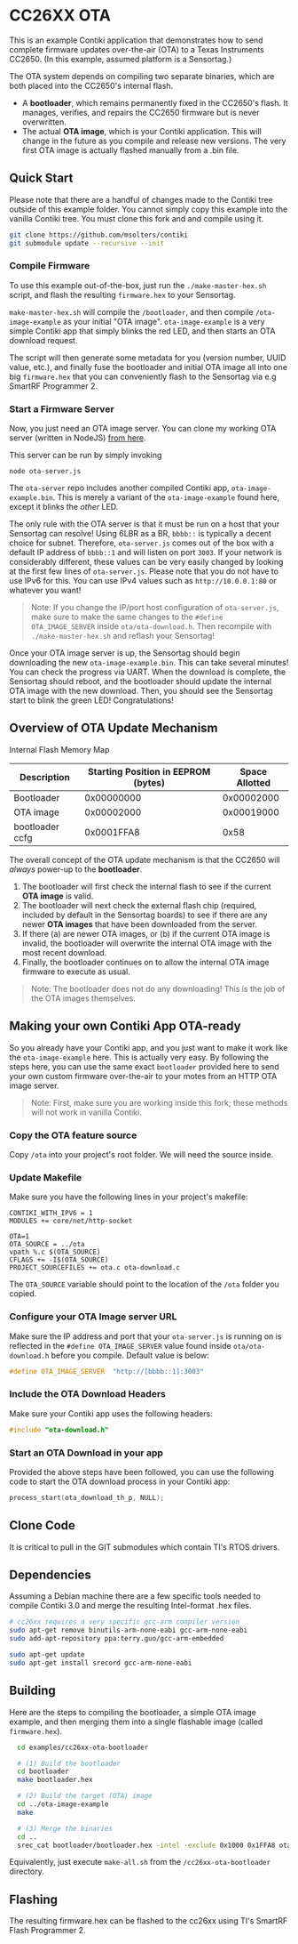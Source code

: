 # CC26XX OTA
This is an example Contiki application that demonstrates how to send complete firmware updates over-the-air (OTA) to a Texas Instruments CC2650.  (In this example, assumed platform is a Sensortag.)

The OTA system depends on compiling two separate binaries, which are both placed into the CC2650's internal flash.

*  A **bootloader**, which remains permanently fixed in the CC2650's flash.  It manages, verifies, and repairs the CC2650 firmware but is never overwritten.
*  The actual **OTA image**, which is your Contiki application.  This will change in the future as you compile and release new versions.  The very first OTA image is actually flashed manually from a .bin file.

## Quick Start
Please note that there are a handful of changes made to the Contiki tree outside of this example folder.  You cannot simply copy this example into the vanilla Contiki tree.  You must clone this fork and and compile using it.

```bash
git clone https://github.com/msolters/contiki
git submodule update --recursive --init
```

### Compile Firmware
To use this example out-of-the-box, just run the `./make-master-hex.sh` script, and flash the resulting `firmware.hex` to your Sensortag.  

`make-master-hex.sh` will compile the `/bootloader`, and then compile `/ota-image-example` as your initial "OTA image".  `ota-image-example` is a very simple Contiki app that simply blinks the red LED, and then starts an OTA download request.

The script will then generate some metadata for you (version number, UUID value, etc.), and finally fuse the bootloader and initial OTA image all into one big `firmware.hex` that you can conveniently flash to the Sensortag via e.g SmartRF Programmer 2.

### Start a Firmware Server
Now, you just need an OTA image server.  You can clone my working OTA server (written in NodeJS) [from here](https://github.com/msolters/ota-server).

This server can be run by simply invoking

```
node ota-server.js
```

The `ota-server` repo includes another compiled Contiki app, `ota-image-example.bin`.  This is merely a variant of the `ota-image-example` found here, except it blinks the *other* LED.

The only rule with the OTA server is that it must be run on a host that your Sensortag can resolve!  Using 6LBR as a BR, `bbbb::` is typically a decent choice for subnet.  Therefore,  `ota-server.js` comes out of the box with a default IP address of `bbbb::1` and will listen on port `3003`.  If your network is considerably different, these values can be very easily changed by looking at the first few lines of `ota-server.js`.  Please note that you do not have to use IPv6 for this.  You can use IPv4 values such as `http://10.0.0.1:80` or whatever you want!

>  Note: If you change the IP/port host configuration of `ota-server.js`, make sure to make the same changes to the `#define OTA_IMAGE_SERVER` inside `ota/ota-download.h`.  Then recompile with `./make-master-hex.sh` and reflash your Sensortag!

Once your OTA image server is up, the Sensortag should begin downloading the new `ota-image-example.bin`.  This can take several minutes!  You can check the progress via UART.  When the download is complete, the Sensortag should reboot, and the bootloader should update the internal OTA image with the new download.  Then, you should see the Sensortag start to blink the green LED!  Congratulations!

## Overview of OTA Update Mechanism
Internal Flash Memory Map

Description | Starting Position in EEPROM (bytes) | Space Allotted
--- | --- | ---
Bootloader | 0x00000000 | 0x00002000
OTA image | 0x00002000 | 0x00019000
bootloader ccfg | 0x0001FFA8 | 0x58

The overall concept of the OTA update mechanism is that the CC2650 will *always* power-up to the **bootloader**.

1.  The bootloader will first check the internal flash to see if the current **OTA image** is valid.
1.  The bootloader will next check the external flash chip (required, included by default in the Sensortag boards) to see if there are any newer **OTA images** that have been downloaded from the server.
1.  If there (a) are newer OTA images, or (b) if the current OTA image is invalid, the bootloader will overwrite the internal OTA image with the most recent download.
1.  Finally, the bootloader continues on to allow the internal OTA image firmware to execute as usual.

>  Note:  The bootloader does not do any downloading!  This is the job of the OTA images themselves.

## Making your own Contiki App OTA-ready
So you already have your Contiki app, and you just want to make it work like the `ota-image-example` here.  This is actually very easy.  By following the steps here, you can use the same exact `bootloader` provided here to send your own custom firmware over-the-air to your motes from an HTTP OTA image server.

>  Note:  First, make sure you are working inside this fork; these methods will not work in vanilla Contiki.

### Copy the OTA feature source
Copy `/ota` into your project's root folder.  We will need the source inside.

### Update Makefile
Make sure you have the following lines in your project's makefile:

```
CONTIKI_WITH_IPV6 = 1
MODULES += core/net/http-socket

OTA=1
OTA_SOURCE = ../ota
vpath %.c $(OTA_SOURCE)
CFLAGS += -I$(OTA_SOURCE)
PROJECT_SOURCEFILES += ota.c ota-download.c
```

The `OTA_SOURCE` variable should point to the location of the `/ota` folder you copied.

### Configure your OTA Image server URL
Make sure the IP address and port that your `ota-server.js` is running on is reflected in the `#define OTA_IMAGE_SERVER` value found inside `ota/ota-download.h` before you compile.  Default value is below:

```c
#define OTA_IMAGE_SERVER  "http://[bbbb::1]:3003"
```

### Include the OTA Download Headers
Make sure your Contiki app uses the following headers:

```c
#include "ota-download.h"
```

### Start an OTA Download in your app
Provided the above steps have been followed, you can use the following code to start the OTA download process in your Contiki app:

```c
process_start(ota_download_th_p, NULL);
```




## Clone Code
It is critical to pull in the GIT submodules which contain TI's RTOS drivers.


## Dependencies
Assuming a Debian machine there are a few specific tools needed to compile Contiki 3.0 and merge the resulting Intel-format .hex files.

```bash
# cc26xx requires a very specific gcc-arm compiler version
sudo apt-get remove binutils-arm-none-eabi gcc-arm-none-eabi
sudo add-apt-repository ppa:terry.guo/gcc-arm-embedded

sudo apt-get update
sudo apt-get install srecord gcc-arm-none-eabi
```

## Building
Here are the steps to compiling the bootloader, a simple OTA image example, and then merging them into a single flashable image (called `firmware.hex`).

```bash
  cd examples/cc26xx-ota-bootloader

  # (1) Build the bootloader
  cd bootloader
  make bootloader.hex

  # (2) Build the target (OTA) image
  cd ../ota-image-example
  make

  # (3) Merge the binaries
  cd ..
  srec_cat bootloader/bootloader.hex -intel -exclude 0x1000 0x1FFA8 ota-image-example/ota-image-example.hex -intel -crop 0x1000 0x1FFA8 -o firmware.hex -intel
```

Equivalently, just execute `make-all.sh` from the `/cc26xx-ota-bootloader` directory.

## Flashing
The resulting firmware.hex can be flashed to the cc26xx using TI's SmartRF Flash Programmer 2.
